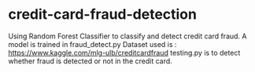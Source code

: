 # credit-card-fraud-detection
Using Random Forest Classifier to classify and detect credit card fraud. 
A model is trained in fraud_detect.py 
Dataset used is : https://www.kaggle.com/mlg-ulb/creditcardfraud
testing.py is to detect whether fraud is detected or not in the credit card.
